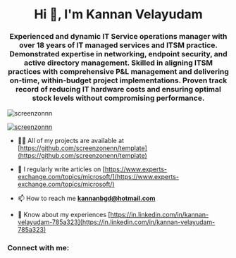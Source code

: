 <h1 align="center">Hi 👋, I'm Kannan Velayudam</h1>
<h3 align="center">Experienced and dynamic IT Service operations manager with over 18 years of IT managed services and ITSM practice. Demonstrated expertise in networking, endpoint security, and active directory management. Skilled in aligning ITSM practices with comprehensive P&L management and delivering on-time, within-budget project implementations. Proven track record of reducing IT hardware costs and ensuring optimal stock levels without compromising performance.</h3>

<p align="left"> <img src="https://komarev.com/ghpvc/?username=screenzonnn&label=Profile%20views&color=0e75b6&style=flat" alt="screenzonnn" /> </p>

<p align="left"> <a href="https://github.com/ryo-ma/github-profile-trophy"><img src="https://github-profile-trophy.vercel.app/?username=screenzonnn" alt="screenzonnn" /></a> </p>

- 👨‍💻 All of my projects are available at [https://github.com/screenzonenn/template](https://github.com/screenzonenn/template)

- 📝 I regularly write articles on [https://www.experts-exchange.com/topics/microsoft/](https://www.experts-exchange.com/topics/microsoft/)

- 📫 How to reach me **kannanbgd@hotmail.com**

- 📄 Know about my experiences [https://in.linkedin.com/in/kannan-velayudam-785a323](https://in.linkedin.com/in/kannan-velayudam-785a323)

<h3 align="left">Connect with me:</h3>
<p align="left">
</p>

